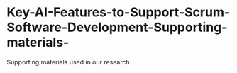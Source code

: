 # Key-AI-Features-to-Support-Scrum-Software-Development-Supporting-materials-
 Supporting materials used in our research.
